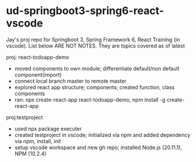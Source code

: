 # ud-springboot3-spring6-react-vscode
Jay's proj repo for Springboot 3, Spring Framework 6, React Training (in vscode). List below ARE NOT NOTES. They are topics covered as of latest

proj: react-todoapp-demo

- moved components to own module; differentiate default/non default component(import)
- connect local branch master to remote master
- explored react app structure; components; created function, class components
- ran: npx create-react-app react-todoapp-demo, npm install -g create-react-app

proj:testproject

- used npx package executer
- created testproject in vscode; initialized via npm and added dependency via npm, install, init
- setup vscode workspace and new gh repo; installed Node.js (20.11.1), NPM (10.2.4)